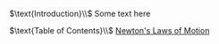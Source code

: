 <html>
<head>
<title>CSI Project ~ Main</title>
<script type="text/x-mathjax-config">
  MathJax.Hub.Config({tex2jax: {inlineMath: [['$','$'], ['\\(','\\)']]}});
</script>
<script type="text/javascript" async
  src="https://cdn.mathjax.org/mathjax/latest/MathJax.js?config=TeX-AMS_CHTML">
</script>
</head>
<body>
<p>
$\text{Introduction}\\$
Some text here
</p>
<p> </p>
<p>
$\text{Table of Contents}\\$
<a href="https://jchenrgss.github.io/newton_laws.html">Newton's Laws of Motion</a>
</p>
</body>
</html>
